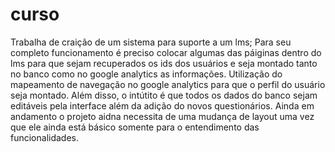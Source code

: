 # curso
Trabalha de craição de um sistema para suporte a um lms;
Para seu completo funcionamento é preciso colocar algumas das páiginas dentro do lms para que sejam recuperados os ids dos usuários e seja montado tanto no banco como no google analytics as informações.
Utilização do mapeamento de navegação no google analytics para que o perfil do usuário seja montado.
Além disso, o intútito é que todos os dados do banco sejam editáveis pela interface além da adição do novos questionários.
Ainda em andamento o projeto aidna necessita de uma mudança de layout uma vez que ele ainda está básico somente para o entendimento das funcionalidades.

